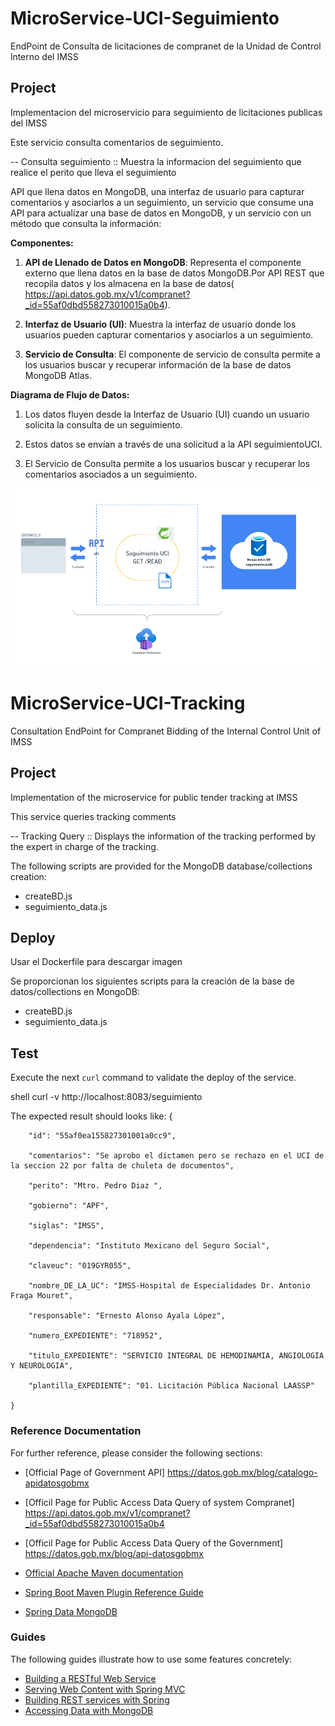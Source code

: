 # MicroService-UCI-Seguimiento
EndPoint de Consulta de licitaciones de compranet de la Unidad de Control lnterno del IMSS

## Project
Implementacion del microservicio para seguimiento de licitaciones publicas del IMSS

Este servicio consulta comentarios de seguimiento.

-- Consulta seguimiento :: Muestra la informacion del seguimiento que realice el perito que lleva el seguimiento


API que llena datos en MongoDB, una interfaz de usuario para capturar comentarios y asociarlos a un seguimiento, un servicio que consume una API para actualizar una base de datos en MongoDB, y un servicio con un método que consulta la información:

**Componentes:**

1. **API de Llenado de Datos en MongoDB**: Representa el componente externo que llena datos en la base de datos MongoDB.Por API REST que recopila datos y los almacena en la base de datos( https://api.datos.gob.mx/v1/compranet?_id=55af0dbd558273010015a0b4).

2. **Interfaz de Usuario (UI)**: Muestra la interfaz de usuario donde los usuarios pueden capturar comentarios y asociarlos a un seguimiento. 

3.  **Servicio de Consulta**: El componente de servicio de consulta permite a los usuarios buscar y recuperar información de la base de datos MongoDB Atlas.

**Diagrama de Flujo de Datos:**

1. Los datos fluyen desde la Interfaz de Usuario (UI) cuando un usuario solicita la consulta de un seguimiento.

2. Estos datos se envían a través de una solicitud a la API seguimientoUCI.

3. El Servicio de Consulta permite a los usuarios buscar y recuperar los comentarios asociados a un seguimiento.

<img src="javaV2.PNG" alt="seguimientoUCI microservicio java">


# MicroService-UCI-Tracking
Consultation EndPoint for Compranet Bidding of the Internal Control Unit of IMSS

## Project
Implementation of the microservice for public tender tracking at IMSS

This service queries tracking comments

-- Tracking Query :: Displays the information of the tracking performed by the expert in charge of the tracking.

The following scripts are provided for the MongoDB database/collections creation:
* createBD.js
* seguimiento_data.js


## Deploy

Usar el Dockerfile para descargar imagen

Se proporcionan los siguientes scripts para la creación de la base de datos/collections en MongoDB:

* createBD.js
* seguimiento_data.js


## Test

Execute the next `curl` command to validate the deploy of the service. 

shell
curl -v  http://localhost:8083/seguimiento


The expected result should looks like:
{

        "id": "55af0ea155827301001a0cc9",
	
        "comentarios": "Se aprobo el dictamen pero se rechazo en el UCI de la seccion 22 por falta de chuleta de documentos",
	
        "perito": "Mtro. Pedro Diaz ",
	
        "gobierno": "APF",
	
        "siglas": "IMSS",
	
        "dependencia": "Instituto Mexicano del Seguro Social",
	
        "claveuc": "019GYR055",
	
        "nombre_DE_LA_UC": "IMSS-Hospital de Especialidades Dr. Antonio Fraga Mouret",
	
        "responsable": "Ernesto Alonso Ayala López",
	
        "numero_EXPEDIENTE": "718952",
	
        "titulo_EXPEDIENTE": "SERVICIO INTEGRAL DE HEMODINAMIA, ANGIOLOGIA Y NEUROLOGIA",
	
        "plantilla_EXPEDIENTE": "01. Licitación Pública Nacional LAASSP"
	
    }
 
### Reference Documentation
For further reference, please consider the following sections:
* [Official Page of Government API] https://datos.gob.mx/blog/catalogo-apidatosgobmx
* [Officil Page for Public Access Data Query of system Compranet] https://api.datos.gob.mx/v1/compranet?_id=55af0dbd558273010015a0b4
* [Officil Page for Public Access Data Query of the Government] https://datos.gob.mx/blog/api-datosgobmx
  
* [Official Apache Maven documentation](https://maven.apache.org/guides/index.html)
* [Spring Boot Maven Plugin Reference Guide](https://docs.spring.io/spring-boot/docs/2.7.15/maven-plugin/reference/html/)
* [Spring Data MongoDB](https://docs.spring.io/spring-boot/docs/2.7.15/reference/htmlsingle/index.html#data.nosql.mongodb)

### Guides
The following guides illustrate how to use some features concretely:

* [Building a RESTful Web Service](https://spring.io/guides/gs/rest-service/)
* [Serving Web Content with Spring MVC](https://spring.io/guides/gs/serving-web-content/)
* [Building REST services with Spring](https://spring.io/guides/tutorials/rest/)
* [Accessing Data with MongoDB](https://spring.io/guides/gs/accessing-data-mongodb/)
